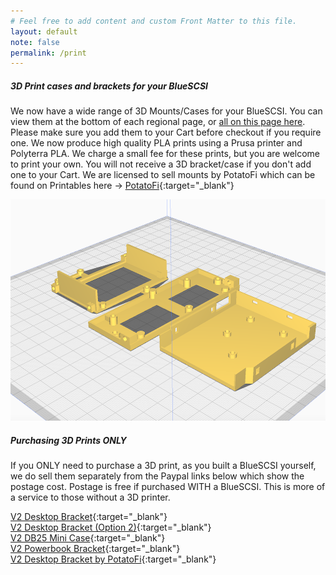 ```yaml
---
# Feel free to add content and custom Front Matter to this file.
layout: default
note: false
permalink: /print
---
```


##### 3D Print cases and brackets for your BlueSCSI

We now have a wide range of 3D Mounts/Cases for your BlueSCSI. You can view them at the bottom of each regional page, or [all on this page here](/3dprints). Please make sure you add them to your Cart before checkout if you require one. We now produce high quality PLA prints using a Prusa printer and Polyterra PLA. We charge a small fee for these prints, but you are welcome to print your own. You will not receive a 3D bracket/case if you don't add one to your Cart. We are licensed to sell mounts by PotatoFi which can be found on Printables here → [PotatoFi](https://www.printables.com/@PotatoFi){:target="_blank"}

  <p class="lead text-center">
    <img src="/assets/img/3dprint.png" class="img-thumbnail" alt="bracket">
  </p>

##### Purchasing 3D Prints ONLY
If you ONLY need to purchase a 3D print, as you built a BlueSCSI yourself, we do sell them separately from the Paypal links below which show the postage cost. Postage is free if purchased WITH a BlueSCSI. This is more of a service to those without a 3D printer.

[V2 Desktop Bracket](https://py.pl/2sjqy){:target="_blank"} <br>
[V2 Desktop Bracket (Option 2)](https://py.pl/4i6N64zBRBR){:target="_blank"} <br>
[V2 DB25 Mini Case](https://py.pl/dqQeO){:target="_blank"} <br>
[V2 Powerbook Bracket](https://py.pl/1HxUhOewGzE){:target="_blank"} <br>
[V2 Desktop Bracket by PotatoFi](https://py.pl/7hA9qhR2PmI){:target="_blank"}